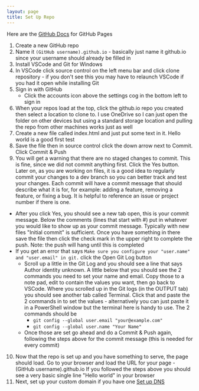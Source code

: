 ```yaml
---
layout: page
title: Set Up Repo
---
```


Here are the [GitHub Docs](https://docs.github.com/en/pages/getting-started-with-github-pages/creating-a-github-pages-site) for GitHub Pages

1. Create a new GitHub repo
2. Name it `(GitHub username).github.io` - basically just name it github.io since your username should already be filled in
3. Install VSCode and Git for Windows
4. In VSCode click source control on the left menu bar and click clone repository - if you don't see this you may have to relaunch VSCode if you had it open while installing Git
5. Sign in with GitHub
   - Click the accounts icon above the settings cog in the bottom left to sign in
6. When your repos load at the top, click the github.io repo you created then select a location to clone to.  I use OneDrive so I can just open the folder on other devices but using a standard storage location and pulling the repo from other machines works just as well
7. Create a new file called index.html and just put some text in it.  Hello world is a good first test
8. Save the file then in source control click the down arrow next to Commit.  Click Commit & Push
9. You will get a warning that there are no staged changes to commit.  This is fine, since we did not commit anything first.  Click the Yes button.  Later on, as you are working on files, it is a good idea to regularly commit your changes to a dev branch so you can better track and test your changes.  Each commit will have a commit message that should describe what it is for, for example: adding a feature, removing a feature, or fixing a bug.  It is helpful to reference an issue or project number if there is one.
  - After you click Yes, you should see a new tab open, this is your commit message.  Below the comments (lines that start with #) put in whatever you would like to show up as your commit message.  Typically with new files "Initial commit" is sufficient.  Once you have something in there save the file then click the check mark in the upper right to complete the push.  Note: the push will hang until this is completed
  - If you get an error that says `Make sure you configure your "user.name" and "user.email" in git.` click the Open Git Log button
    - Scroll up a little in the Git Log and you should see a line that says Author identity unknown.  A little below that you should see the 2 commands you need to set your name and email.  Copy those to a note pad, edit to contain the values you want, then go back to VSCode.  Where you scrolled up in the Git logs (in the OUTPUT tab) you should see another tab called Terminal.  Click that and paste the 2 commands in to set the values - alternatively you can just paste it in a PowerShell window but the terminal here is handy to use.  The 2 commands should be
      - `git config --global user.email "your@example.com"`
      - `git config --global user.name "Your Name"`
    - Once those are set go ahead and do a Commit & Push again, following the steps above for the commit message (this is needed for every commit)
10. Now that the repo is set up and you have something to serve, the page should load.  Go to your browser and load the URL for your page - (GitHub username).github.io  If you followed the steps above you should see a very basic single line "Hello world" in your browser
11. Next, set up your custom domain if you have one [Set up DNS](set-up-dns)
